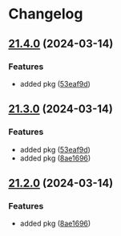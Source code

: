 # Changelog

## [21.4.0](https://github.com/adnanshahm/demodeploy/compare/v21.3.0...v21.4.0) (2024-03-14)


### Features

* added pkg ([53eaf9d](https://github.com/adnanshahm/demodeploy/commit/53eaf9d8b754ad663fcdd807175a49d8a1cc710a))

## [21.3.0](https://github.com/adnanshahm/demodeploy/compare/v21.2.0...v21.3.0) (2024-03-14)


### Features

* added pkg ([53eaf9d](https://github.com/adnanshahm/demodeploy/commit/53eaf9d8b754ad663fcdd807175a49d8a1cc710a))
* added pkg ([8ae1696](https://github.com/adnanshahm/demodeploy/commit/8ae1696b3702f77e696883fcfd0d7f53e36bf4f8))

## [21.2.0](https://github.com/adnanshahm/demodeploy/compare/v21.1.0...v21.2.0) (2024-03-14)


### Features

* added pkg ([8ae1696](https://github.com/adnanshahm/demodeploy/commit/8ae1696b3702f77e696883fcfd0d7f53e36bf4f8))
